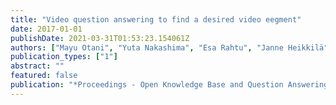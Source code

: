 ```yaml
---
title: "Video question answering to find a desired video eegment"
date: 2017-01-01
publishDate: 2021-03-31T01:53:23.154061Z
authors: ["Mayu Otani", "Yuta Nakashima", "Esa Rahtu", "Janne Heikkilä"]
publication_types: ["1"]
abstract: ""
featured: false
publication: "*Proceedings - Open Knowledge Base and Question Answering Workshop at SIGIR*"
---
```


